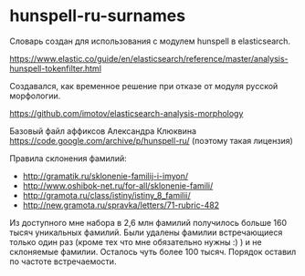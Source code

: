 # hunspell-ru-surnames

Словарь создан для использования с модулем hunspell в elasticsearch. 

https://www.elastic.co/guide/en/elasticsearch/reference/master/analysis-hunspell-tokenfilter.html

Создавался, как временное решение при отказе от модуля русской морфологии. 

https://github.com/imotov/elasticsearch-analysis-morphology

Базовый файл аффиксов Александра Клюквина https://code.google.com/archive/p/hunspell-ru/ (поэтому такая лицензия)

Правила склонения фамилий:
* http://gramatik.ru/sklonenie-familij-i-imyon/
* http://www.oshibok-net.ru/for-all/sklonenie-famili/
* http://gramota.ru/class/istiny/istiny_8_familii/
* http://new.gramota.ru/spravka/letters/71-rubric-482

Из доступного мне набора в 2,6 млн фамилий получилось больше 160 тысяч уникальных фамилий. Были удалены фамилии встречающиеся только один раз (кроме тех что мне обязательно нужны :) ) и не склоняемые фамилии. Осталось чуть более 100 тысяч. Порядок оставил по частоте встречаемости.
